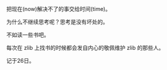把现在(now)解决不了的事交给时间(time)。

为什么不继续思考呢？思考是没有坏处的。

不如读一些书吧。

每次在 zlib 上找书的时候都会发自内心的敬佩维护 zlib 的那些人。

记于26日。